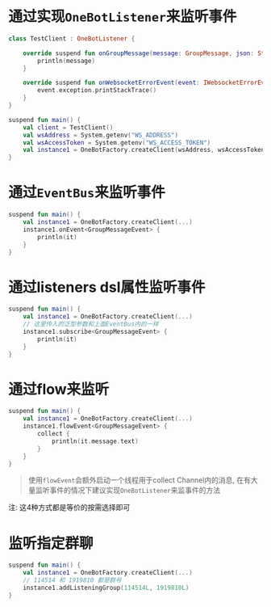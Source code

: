 # 通过实现`OneBotListener`来监听事件

```kotlin
class TestClient : OneBotListener {

    override suspend fun onGroupMessage(message: GroupMessage, json: String) {
        println(message)
    }

    override suspend fun onWebsocketErrorEvent(event: IWebsocketErrorEvent) {
        event.exception.printStackTrace()
    }
}

suspend fun main() {
    val client = TestClient()
    val wsAddress = System.getenv("WS_ADDRESS")
    val wsAccessToken = System.getenv("WS_ACCESS_TOKEN")
    val instance1 = OneBotFactory.createClient(wsAddress, wsAccessToken, client)
}
```

# 通过`EventBus`来监听事件

```kotlin
suspend fun main() {
    val instance1 = OneBotFactory.createClient(...)
    instance1.onEvent<GroupMessageEvent> {
        println(it)
    }
}
```

# 通过listeners dsl属性监听事件

```kotlin
suspend fun main() {
    val instance1 = OneBotFactory.createClient(...)
    // 这里传入的泛型参数和上面EventBus内的一样
    instance1.subscribe<GroupMessageEvent> {
        println(it)
    }
}
```

# 通过flow来监听

```kotlin
suspend fun main() {
    val instance1 = OneBotFactory.createClient(...)
    instance1.flowEvent<GroupMessageEvent> {
        collect {
            println(it.message.text)
        }
    }
}
```

> 使用`flowEvent`会额外启动一个线程用于collect Channel内的消息, 在有大量监听事件的情况下建议实现`OneBotListener`来监事件的方法

注: 这4种方式都是等价的按需选择即可

# 监听指定群聊

```kotlin
suspend fun main() {
    val instance1 = OneBotFactory.createClient(...)
    // 114514 和 1919810 都是群号
    instance1.addListeningGroup(114514L, 1919810L)
}
```


